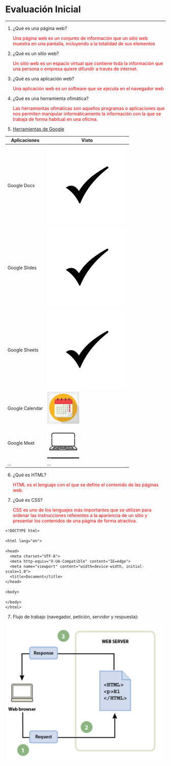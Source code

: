 
# Evaluación Inicial 
________________________________________

1. ¿Qué es una página web? 

    <span style="color:red">Una página web es un conjunto de información que un sitio web muestra en una pantalla, incluyendo a la totalidad de sus elementos 
</span>

2.  ¿Qué es un sitio web?
   
    <span style="color:red"> Un sitio web es un espacio virtual que contiene toda la información que una persona o empresa quiere difundir a través de internet.
</span>

3.  ¿Qué es una aplicación web?
   
    <span style="color:red">Una aplicación web es un software que se ejecuta en el navegador web
    </span>

4.  ¿Qué es una herramienta ofimática? 
   
    <span style="color:red">Las herramientas ofimáticas son aquellos programas o aplicaciones que nos permiten manipular informáticamente la información con la que se trabaja de forma habitual en una oficina.
</span>

5.  [Herramientas de Google](https://www.google.com/intl/es-419/chrome/browser-tools "Herramientas de Google")

| Aplicaciones   | Visto                                                                                 |
| -------------- | --------------------------------------------------------------------------------------- |
| Google Docs    | ![check](https://github.com/raccssoo/SMX2M8UF1A2/blob/main/check.jpg)                |
| Google Slides  | ![check](https://github.com/raccssoo/SMX2M8UF1A2/blob/main/check.jpg)                |
| Google Sheets  | ![check](https://github.com/raccssoo/SMX2M8UF1A2/blob/main/check.jpg)                |
| Google Calendar| ![Calendar](https://github.com/raccssoo/SMX2M8UF1A2/blob/main/calendar.jpg)          |
| Google Meet    | ![pc](https://github.com/raccssoo/SMX2M8UF1A2/blob/main/pc.jpg?raw=true "pc")                                                                           |
| ...            | ...                                                                                   |



6. ¿Qué es HTML?

    <span style="color:red">HTML es el lenguaje con el que se define el contenido de las páginas web.
</span>

7. ¿Qué es CSS? 

    <span style="color:red">CSS es uno de los lenguajes más importantes que se utilizan para ordenar las instrucciones referentes a la apariencia de un sitio y presentar los contenidos de una página de forma atractiva. 
</span>

```
<!DOCTYPE html>

<html lang="en">

<head>
  <meta charset="UTF-8">
  <meta http-equiv="X-UA-Compatible" content="IE=edge">
  <meta name="viewport" content="width=device-width, initial-scale=1.0">
  <title>Document</title>
</head>

<body>

</body>
</html>
```

7. Flujo de trabajo (navegador, petición, servidor y respuesta):
   
![html](https://github.com/raccssoo/SMX2M8UF1A2/blob/main/image_2023-10-05_151757334.png?raw=true "html")
